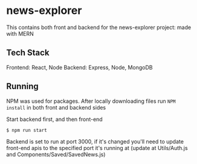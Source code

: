 # news-explorer

This contains both front and backend for the news-explorer project: made with MERN

## Tech Stack

Frontend: React, Node
Backend: Express, Node, MongoDB

## Running

NPM was used for packages. After locally downloading files run `NPM install` in both front and backend sides

Start backend first, and then front-end
```bash
$ npm run start
```
Backend is set to run at port 3000, if it's changed you'll need to update front-end apis to the specified port it's running at (update at Utils/Auth.js and Components/Saved/SavedNews.js)




